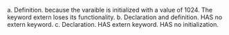 a. Definition. because the varaible is initialized with a value of 1024. The keyword extern loses its functionality.
b. Declaration and definition. HAS no extern keyword.
c. Declaration. HAS extern keyword. HAS no initialization.
